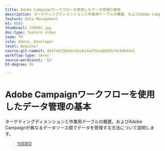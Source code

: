 ```yaml
---
title: Adobe Campaignワークフローを使用したデータ管理の基本
description: ターゲティングディメンションと作業用テーブルの概要、およびAdobe Campaignが異なるデータソース間でデータを管理する方法について説明します。
feature: Data Management
kt: 9505
thumbnail: 339992.jpg
doc-type: feature video
team: TM
role: Admin, Developer
level: Beginner
source-git-commit: d64fe82304dec81ab14a2fb1a0808574c84644a1
workflow-type: tm+mt
source-wordcount: '52'
ht-degree: 0%

---
```


# Adobe Campaignワークフローを使用したデータ管理の基本

ターゲティングディメンションと作業用テーブルの概要、およびAdobe Campaignが異なるデータソース間でデータを管理する方法について説明します。

>[!VIDEO](https://video.tv.adobe.com/v/339992?quality=12)
